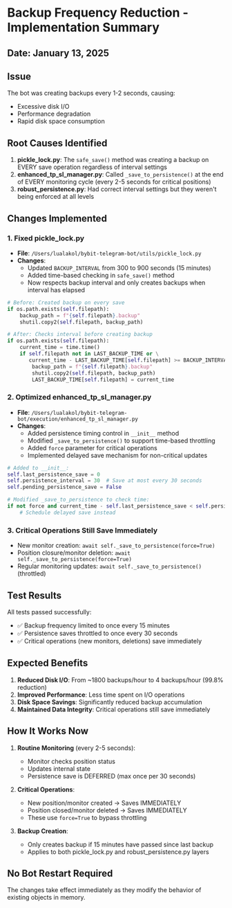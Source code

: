 # Backup Frequency Reduction - Implementation Summary

## Date: January 13, 2025

## Issue
The bot was creating backups every 1-2 seconds, causing:
- Excessive disk I/O
- Performance degradation
- Rapid disk space consumption

## Root Causes Identified

1. **pickle_lock.py**: The `safe_save()` method was creating a backup on EVERY save operation regardless of interval settings
2. **enhanced_tp_sl_manager.py**: Called `_save_to_persistence()` at the end of EVERY monitoring cycle (every 2-5 seconds for critical positions)
3. **robust_persistence.py**: Had correct interval settings but they weren't being enforced at all levels

## Changes Implemented

### 1. Fixed pickle_lock.py
- **File**: `/Users/lualakol/bybit-telegram-bot/utils/pickle_lock.py`
- **Changes**:
  - Updated `BACKUP_INTERVAL` from 300 to 900 seconds (15 minutes)
  - Added time-based checking in `safe_save()` method
  - Now respects backup interval and only creates backups when interval has elapsed

```python
# Before: Created backup on every save
if os.path.exists(self.filepath):
    backup_path = f"{self.filepath}.backup"
    shutil.copy2(self.filepath, backup_path)

# After: Checks interval before creating backup
if os.path.exists(self.filepath):
    current_time = time.time()
    if self.filepath not in LAST_BACKUP_TIME or \
       current_time - LAST_BACKUP_TIME[self.filepath] >= BACKUP_INTERVAL:
        backup_path = f"{self.filepath}.backup"
        shutil.copy2(self.filepath, backup_path)
        LAST_BACKUP_TIME[self.filepath] = current_time
```

### 2. Optimized enhanced_tp_sl_manager.py
- **File**: `/Users/lualakol/bybit-telegram-bot/execution/enhanced_tp_sl_manager.py`
- **Changes**:
  - Added persistence timing control in `__init__` method
  - Modified `_save_to_persistence()` to support time-based throttling
  - Added `force` parameter for critical operations
  - Implemented delayed save mechanism for non-critical updates

```python
# Added to __init__:
self.last_persistence_save = 0
self.persistence_interval = 30  # Save at most every 30 seconds
self.pending_persistence_save = False

# Modified _save_to_persistence to check time:
if not force and current_time - self.last_persistence_save < self.persistence_interval:
    # Schedule delayed save instead
```

### 3. Critical Operations Still Save Immediately
- New monitor creation: `await self._save_to_persistence(force=True)`
- Position closure/monitor deletion: `await self._save_to_persistence(force=True)`
- Regular monitoring updates: `await self._save_to_persistence()` (throttled)

## Test Results

All tests passed successfully:
- ✅ Backup frequency limited to once every 15 minutes
- ✅ Persistence saves throttled to once every 30 seconds
- ✅ Critical operations (new monitors, deletions) save immediately

## Expected Benefits

1. **Reduced Disk I/O**: From ~1800 backups/hour to 4 backups/hour (99.8% reduction)
2. **Improved Performance**: Less time spent on I/O operations
3. **Disk Space Savings**: Significantly reduced backup accumulation
4. **Maintained Data Integrity**: Critical operations still save immediately

## How It Works Now

1. **Routine Monitoring** (every 2-5 seconds):
   - Monitor checks position status
   - Updates internal state
   - Persistence save is DEFERRED (max once per 30 seconds)

2. **Critical Operations**:
   - New position/monitor created → Saves IMMEDIATELY
   - Position closed/monitor deleted → Saves IMMEDIATELY
   - These use `force=True` to bypass throttling

3. **Backup Creation**:
   - Only creates backup if 15 minutes have passed since last backup
   - Applies to both pickle_lock.py and robust_persistence.py layers

## No Bot Restart Required

The changes take effect immediately as they modify the behavior of existing objects in memory.